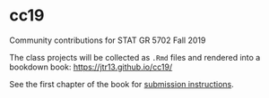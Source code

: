 # cc19
Community contributions for STAT GR 5702 Fall 2019

The class projects will be collected as `.Rmd` files and rendered into a bookdown book: https://jtr13.github.io/cc19/

See the first chapter of the book for [submission instructions](https://jtr13.github.io/cc19/index.html).
